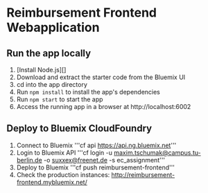 # Reimbursement Frontend Webapplication

## Run the app locally

1. [Install Node.js][]
2. Download and extract the starter code from the Bluemix UI
3. cd into the app directory
4. Run `npm install` to install the app's dependencies
5. Run `npm start` to start the app
6. Access the running app in a browser at http://localhost:6002

## Deploy to Bluemix CloudFoundry

1. Connect to Bluemix '''cf api https://api.ng.bluemix.net'''
2. Login to Bluemix API '''cf login -u maxim.tschumak@campus.tu-berlin.de -o suxxex@freenet.de -s ec\_assignment'''
3. Deploy to Bluemix '''cf push reimbursement-frontend'''
4. Check the production instances: http://reimbursement-frontend.mybluemix.net/
